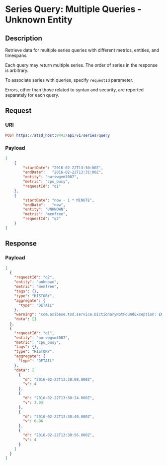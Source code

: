 # Series Query: Multiple Queries - Unknown Entity

## Description

Retrieve data for multiple series queries with different metrics, entities, and timespans.

Each query may return multiple series. The order of series in the response is arbitrary.

To associate series with queries, specify `requestId` parameter.

Errors, other than those related to syntax and security, are reported separately for each query.

## Request

### URI

```elm
POST https://atsd_host:8443/api/v1/series/query
```

### Payload

```json
[
    {
        "startDate": "2016-02-22T13:30:00Z",
        "endDate":   "2016-02-22T13:31:00Z",
        "entity": "nurswgvml007",
        "metric": "cpu_busy",
		"requestId": "q1"
    },
    {
        "startDate": "now - 1 * MINUTE",
        "endDate":   "now",
        "entity": "UNKNOWN",
        "metric": "memfree",
		"requestId": "q2"
    }
]
```

## Response

### Payload

```json
[
  {
    "requestId": "q2",
    "entity": "unknown",
    "metric": "memfree",
    "tags": {},
    "type": "HISTORY",
    "aggregate": {
      "type": "DETAIL"
    },
    "warning": "com.axibase.tsd.service.DictionaryNotFoundException: ENTITY not found for name: 'unknown'",
    "data": []
  },
  {
    "requestId": "q1",
    "entity": "nurswgvml007",
    "metric": "cpu_busy",
    "tags": {},
    "type": "HISTORY",
    "aggregate": {
      "type": "DETAIL"
    },
    "data": [
      {
        "d": "2016-02-22T13:30:08.000Z",
        "v": 4
      },
      {
        "d": "2016-02-22T13:30:24.000Z",
        "v": 3.03
      },
      {
        "d": "2016-02-22T13:30:40.000Z",
        "v": 6.06
      },
      {
        "d": "2016-02-22T13:30:56.000Z",
        "v": 4
      }
    ]
  }
]
```
